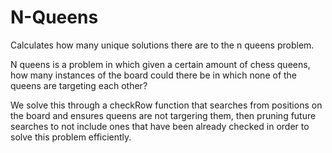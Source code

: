 # N-Queens
Calculates how many unique solutions there are to the n queens problem.

N queens is a problem in which given a certain amount of chess queens, how many instances of the board could there be
in which none of the queens are targeting each other?

We solve this through a checkRow function that searches from positions on the board and ensures queens are not targering them, 
then pruning future searches to not include ones that have been already checked in order to solve this problem efficiently.
